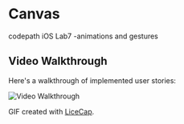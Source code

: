 # Canvas
codepath iOS Lab7 -animations and gestures

## Video Walkthrough 

Here's a walkthrough of implemented user stories:

<img src='http://i.imgur.com/DH9D8IP.gif' title='Video Walkthrough' width='' alt='Video Walkthrough' />

GIF created with [LiceCap](http://www.cockos.com/licecap/).
